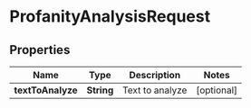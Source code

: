 
# ProfanityAnalysisRequest

## Properties
Name | Type | Description | Notes
------------ | ------------- | ------------- | -------------
**textToAnalyze** | **String** | Text to analyze |  [optional]




